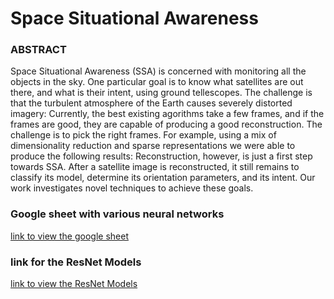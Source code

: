 # Space Situational Awareness


### ABSTRACT 

Space Situational Awareness (SSA) is concerned with monitoring all the objects in the sky. One particular goal is to know what satellites are out there, and what is their intent, using ground tellescopes. The challenge is that the turbulent atmosphere of the Earth causes severely distorted imagery:
Currently, the best existing agorithms take a few frames, and if the frames are good, they are capable of producing a good reconstruction. The challenge is to pick the right frames. For example, using a mix of dimensionality reduction and sparse representations we were able to produce the following results:
Reconstruction, however, is just a first step towards SSA. After a satellite image is reconstructed, it still remains to classify its model, determine its orientation parameters, and its intent. Our work investigates novel techniques to achieve these goals.

### Google sheet with various neural networks 
[link to view the google sheet ](https://docs.google.com/spreadsheets/d/1qgOBV221zmJ-ZUkFJ7UMng5CRX_xOUXom_B4MoxZZ_Y/edit?usp=sharing)
### link for the ResNet Models 
[link to view the ResNet Models ](https://github.com/onnx/models/tree/master/vision/classification/resnet)

  



